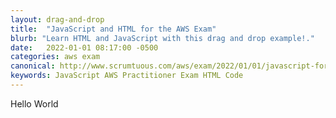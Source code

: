 ```yaml
---
layout: drag-and-drop
title:  "JavaScript and HTML for the AWS Exam"
blurb: "Learn HTML and JavaScript with this drag and drop example!."
date:   2022-01-01 08:17:00 -0500
categories: aws exam
canonical: http://www.scrumtuous.com/aws/exam/2022/01/01/javascript-for-aws-practitioner.html
keywords: JavaScript AWS Practitioner Exam HTML Code
---
```


Hello World
